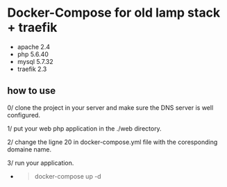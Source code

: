 # Docker-Compose for old lamp stack + traefik

- apache 2.4
- php 5.6.40
- mysql 5.7.32
- traefik 2.3

## how to use


0/ clone the project in your server and make sure the DNS server is well configured.

1/ put your web php application in the ./web directory.

2/ change the ligne 20 in docker-compose.yml file with the coresponding domaine name.

3/ run your application.

- > docker-compose up -d